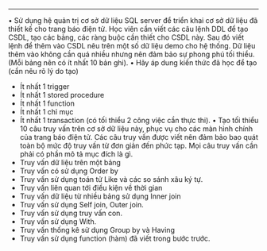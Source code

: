 ***

•	Sử dụng hệ quản trị cơ sở dữ liệu SQL server để triển khai cơ sở dữ liệu đã thiết kế cho trang báo điện tử. Học viên cần viết các câu lệnh DDL để tạo CSDL, tạo các bảng, các ràng buộc cần thiết cho CSDL này. Sau đó viết lệnh để thêm vào CSDL nêu trên một số dữ liệu demo cho hệ thống. Dữ liệu thêm vào không cần quá nhiều nhưng nên đảm bảo sự phong phú tối thiểu. (Mỗi bảng nên có ít nhất 10 bản ghi).
•	Hãy áp dung kiến thức đã học để tạo (cần nêu rõ lý do tạo)
- Ít nhất 1 trigger
- Ít nhất 1 stored procedure
- Ít nhất 1 function
- Ít nhất 1 chỉ mục
- Ít nhất 1 transaction (có tối thiểu 2 công việc cần thực thi).
•	Tạo tối thiểu 10 câu truy vấn trên cơ sở dữ liệu này, phục vụ cho các màn hình chính của trang báo điện tử. Các câu truy vấn được viết nên đảm bảo bao quát toàn bộ mức độ truy vấn từ đơn giản đến phức tạp. Mọi câu truy vấn cần phải có phần mô tả mục đích là gì.
- Truy vấn dữ liệu trên một bảng
- Truy vấn có sử dụng Order by
- Truy vấn sử dụng toán tử Like và các so sánh xâu ký tự.
- Truy vấn liên quan tới điều kiện về thời gian
- Truy vấn dữ liệu từ nhiều bảng sử dụng Inner join
- Truy vấn sử dụng Self join, Outer join.
- Truy vấn sử dụng truy vấn con.
- Truy vấn sử dụng With.
- Truy vấn thống kê sử dụng Group by và Having
- Truy vấn sử dụng function (hàm) đã viết trong bước trước.
